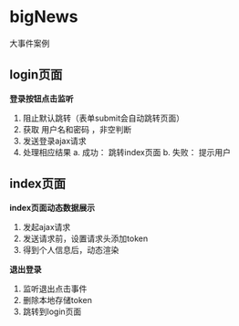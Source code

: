 # bigNews
大事件案例
## login页面
**登录按钮点击监听**
1. 阻止默认跳转（表单submit会自动跳转页面）
2. 获取 用户名和密码 ，非空判断
3. 发送登录ajax请求
4. 处理相应结果
    a. 成功： 跳转index页面
    b. 失败： 提示用户


## index页面
**index页面动态数据展示**
1. 发起ajax请求
2. 发送请求前，设置请求头添加token
3. 得到个人信息后，动态渲染

**退出登录**
1. 监听退出点击事件
2. 删除本地存储token
3. 跳转到login页面
